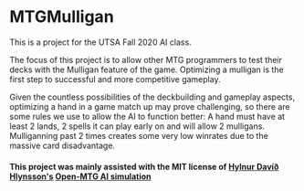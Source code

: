 # MTGMulligan
This is a project for the UTSA Fall 2020 AI class.

The focus of this project is to allow other MTG programmers to test their decks with the Mulligan feature of the game. 
Optimizing a mulligan is the first step to successful and more competitive gameplay.  

Given the countless possibilities of the deckbuilding and gameplay aspects, optimizing a hand in a game match up may prove challenging, so there are some rules we use to allow the AI to function better:
A hand must have at least 2 lands, 2 spells it can play early on and will allow 2 mulligans.  Mulliganning past 2 times creates some very low winrates due to the massive card disadvantage.

#### This project was mainly assisted with the MIT license of [Hylnur Davíð Hlynsson's](https://github.com/hlynurd) [Open-MTG AI simulation](https://github.com/hlynurd/open-mtg)
